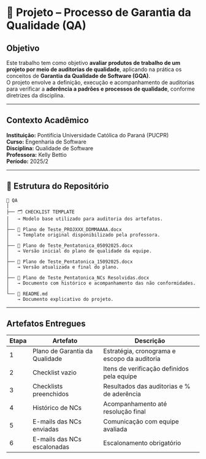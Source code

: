 # 🧾 Projeto – Processo de Garantia da Qualidade (QA)

## Objetivo
Este trabalho tem como objetivo **avaliar produtos de trabalho de um projeto por meio de auditorias de qualidade**, aplicando na prática os conceitos de **Garantia da Qualidade de Software (GQA)**.  
O projeto envolve a definição, execução e acompanhamento de auditorias para verificar a **aderência a padrões e processos de qualidade**, conforme diretrizes da disciplina.

---

## Contexto Acadêmico
**Instituição:** Pontifícia Universidade Católica do Paraná (PUCPR)  
**Curso:** Engenharia de Software  
**Disciplina:** Qualidade de Software  
**Professora:** Kelly Bettio  
**Período:** 2025/2  

---

## 📁 Estrutura do Repositório

```
📂 QA
│
├── 🗂️ CHECKLIST TEMPLATE
│   → Modelo base utilizado para auditoria dos artefatos.
│
├── 📝 Plano de Teste_PROJXXX_DDMMAAAA.docx
│   → Template original disponibilizado pela professora.
│
├── 📝 Plano de Teste_Pentatonica_05092025.docx
│   → Versão inicial do plano de qualidade da equipe.
│
├── 📝 Plano de Teste_Pentatonica_15092025.docx
│   → Versão atualizada e final do plano.
│
├── 📝 Plano de Teste_Pentatonica_NCs Resolvidas.docx
│   → Documento com histórico e acompanhamento das não conformidades.
│
└── 📄 README.md
    → Documento explicativo do projeto.
```

---

## Artefatos Entregues
| Etapa | Artefato | Descrição | 
|-------|-----------|------------|
| 1 | Plano de Garantia da Qualidade | Estratégia, cronograma e escopo da auditoria |
| 2 | Checklist vazio | Itens de verificação definidos pela equipe |
| 3 | Checklists preenchidos | Resultados das auditorias e % de aderência |
| 4 | Histórico de NCs | Acompanhamento até resolução final |
| 5 | E-mails das NCs enviadas | Comunicação com equipe avaliada |
| 6 | E-mails das NCs escalonadas | Escalonamento obrigatório |
